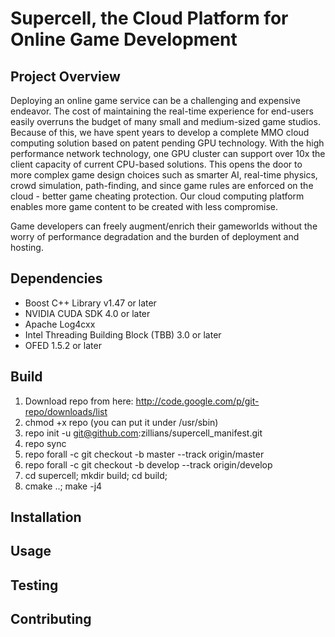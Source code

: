 Supercell, the Cloud Platform for Online Game Development
=========================================================

Project Overview
----------------

Deploying an online game service can be a challenging and expensive
endeavor. The cost of maintaining the real-time experience for
end-users easily overruns the budget of many small and medium-sized
game studios. Because of this, we have spent years to develop a
complete MMO cloud computing solution based on patent pending GPU
technology. With the high performance network technology, one GPU
cluster can support over 10x the client capacity of current CPU-based
solutions. This opens the door to more complex game design choices
such as smarter AI, real-time physics, crowd simulation, path-finding,
and since game rules are enforced on the cloud - better game cheating protection.
Our cloud computing platform enables more game content to be created with less compromise.

Game developers can freely augment/enrich their gameworlds without the worry of
performance degradation and the burden of deployment and hosting.

Dependencies
------------
* Boost C++ Library v1.47 or later
* NVIDIA CUDA SDK 4.0 or later
* Apache Log4cxx
* Intel Threading Building Block (TBB) 3.0 or later
* OFED 1.5.2 or later

Build
-----

1. Download repo from here: http://code.google.com/p/git-repo/downloads/list
2. chmod +x repo (you can put it under /usr/sbin)
3. repo init -u git@github.com:zillians/supercell_manifest.git
4. repo sync
5. repo forall -c git checkout -b master --track origin/master
6. repo forall -c git checkout -b develop --track origin/develop
7. cd supercell; mkdir build; cd build;
8. cmake ..; make -j4

Installation
------------


Usage
-----


Testing
-------


Contributing
------------

